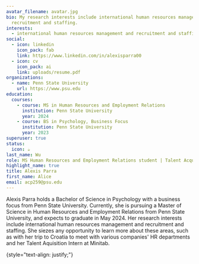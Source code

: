 ```yaml
---
avatar_filename: avatar.jpg
bio: My research interests include international human resources management and
  recruitment and staffing.
interests:
  - international human resources management and recruitment and staffing
social:
  - icon: linkedin
    icon_pack: fab
    link: https://www.linkedin.com/in/alexisparra00
  - icon: cv
    icon_pack: ai
    link: uploads/resume.pdf
organizations:
  - name: Penn State University
    url: https://www.psu.edu
education:
  courses:
    - course: MS in Human Resources and Employment Relations
      institution: Penn State University
      year: 2024
    - course: BS in Psychology, Business Focus
      institution: Penn State University
      year: 2023
superuser: true
status:
  icon: ☕️
last_name: Wu
role: MS Human Resources and Employment Relations student | Talent Acquisition Intern
highlight_name: true
title: Alexis Parra
first_name: Alice
email: acp259@psu.edu
---
```

Alexis Parra holds a Bachelor of Science in Psychology with a business focus from Penn State University. Currently, she is pursuing a Master of Science in Human Resources and Employment Relations from Penn State University, and expects to graduate in May 2024. Her research interests include international human resources management and recruitment and staffing. She siezes any opportunity to learn more about these areas, such as with her trip to Croatia to meet with various companies' HR departments and her Talent Aquisition Intern at Minitab. 

{style="text-align: justify;"}